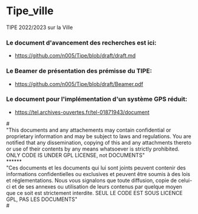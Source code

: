 # Tipe_ville
TIPE 2022/2023 sur la Ville

### Le document d'avancement des recherches est ici:
* https://github.com/n005/Tipe/blob/draft/draft.md

### Le Beamer de présentation des prémisse du TIPE:
* https://github.com/n005/Tipe/blob/draft/Beamer.pdf

### Le document pour l'implémentation d'un système GPS réduit:
* https://tel.archives-ouvertes.fr/tel-01871943/document

\#   
"This documents and any attachements may contain confidential or proprietary information and may be subject to laws and regulations. You are notified that any dissemination, copying of this and any attachments thereto or use of their contents by any means whatsoever is strictly prohibited. ONLY CODE IS UNDER GPL LICENSE, not DOCUMENTS"   
\******   
"Ces documents et les documents qui lui sont joints peuvent contenir des informations confidentielles ou exclusives et peuvent être soumis à des lois et réglementations. Nous vous signalons que toute diffusion, copie de celui-ci et de ses annexes ou utilisation de leurs contenus par quelque moyen que ce soit est strictement interdite. SEUL LE CODE EST SOUS LICENCE GPL, PAS LES DOCUMENTS"   
\#
